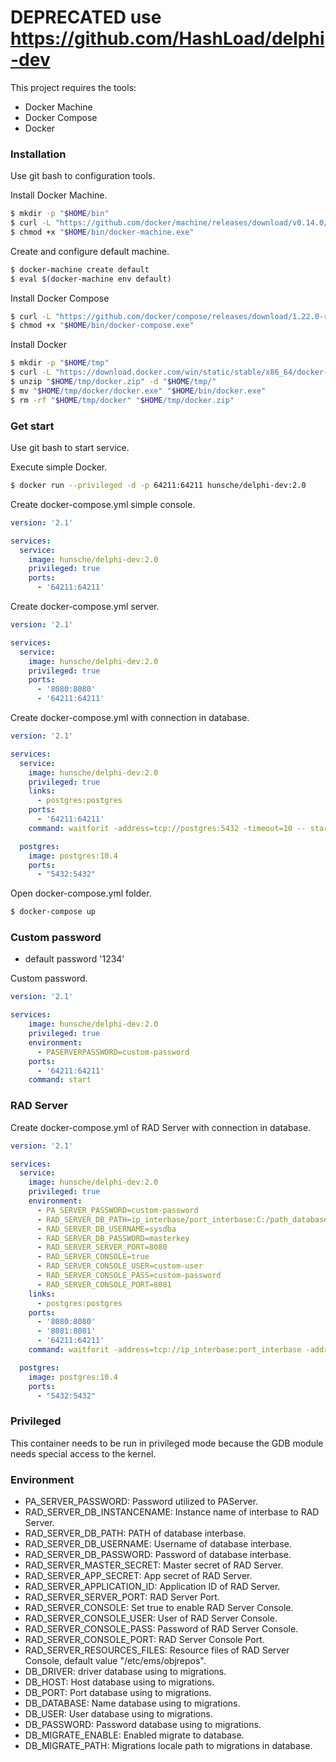 # DEPRECATED use https://github.com/HashLoad/delphi-dev

This project requires the tools:
  
  - Docker Machine
  - Docker Compose
  - Docker

### Installation

Use git bash to configuration tools.

Install Docker Machine.

```sh
$ mkdir -p "$HOME/bin"
$ curl -L "https://github.com/docker/machine/releases/download/v0.14.0//docker-machine-Windows-x86_64.exe" > "$HOME/bin/docker-machine.exe"
$ chmod +x "$HOME/bin/docker-machine.exe"
```

Create and configure default machine.

```sh
$ docker-machine create default
$ eval $(docker-machine env default)
```

Install Docker Compose

```sh
$ curl -L "https://github.com/docker/compose/releases/download/1.22.0-rc1/docker-compose-Windows-x86_64.exe" > "$HOME/bin/docker-compose.exe"
$ chmod +x "$HOME/bin/docker-compose.exe"
```

Install Docker

```sh
$ mkdir -p "$HOME/tmp"
$ curl -L "https://download.docker.com/win/static/stable/x86_64/docker-17.09.0-ce.zip" > "$HOME/tmp/docker.zip"
$ unzip "$HOME/tmp/docker.zip" -d "$HOME/tmp/"
$ mv "$HOME/tmp/docker/docker.exe" "$HOME/bin/docker.exe"
$ rm -rf "$HOME/tmp/docker" "$HOME/tmp/docker.zip"
```

### Get start

Use git bash to start service.

Execute simple Docker.

```sh
$ docker run --privileged -d -p 64211:64211 hunsche/delphi-dev:2.0
```

Create docker-compose.yml simple console.

```yml
version: '2.1'

services:
  service:
    image: hunsche/delphi-dev:2.0
    privileged: true
    ports:
      - '64211:64211'
```

Create docker-compose.yml server.

```yml
version: '2.1'

services:
  service:
    image: hunsche/delphi-dev:2.0
    privileged: true
    ports:
      - '8080:8080'
      - '64211:64211'
```

Create docker-compose.yml with connection in database.

```yml
version: '2.1'

services:
  service:
    image: hunsche/delphi-dev:2.0
    privileged: true
    links:
      - postgres:postgres
    ports:
      - '64211:64211'
    command: waitforit -address=tcp://postgres:5432 -timeout=10 -- start

  postgres:
    image: postgres:10.4
    ports:
      - "5432:5432"
```

Open docker-compose.yml folder.

```sh
$ docker-compose up
```

### Custom password

  - default password '1234'

Custom password.

```yml
version: '2.1'

services:
    image: hunsche/delphi-dev:2.0
    privileged: true
    environment:
      - PASERVERPASSWORD=custom-password
    ports:
      - '64211:64211'
    command: start
```

### RAD Server 

Create docker-compose.yml of RAD Server with connection in database. 

```yml
version: '2.1'

services:
  service:
    image: hunsche/delphi-dev:2.0 
    privileged: true
    environment: 
      - PA_SERVER_PASSWORD=custom-password
      - RAD_SERVER_DB_PATH=ip_interbase/port_interbase:C:/path_database/emsserver.ib
      - RAD_SERVER_DB_USERNAME=sysdba
      - RAD_SERVER_DB_PASSWORD=masterkey
      - RAD_SERVER_SERVER_PORT=8080
      - RAD_SERVER_CONSOLE=true
      - RAD_SERVER_CONSOLE_USER=custom-user
      - RAD_SERVER_CONSOLE_PASS=custom-password
      - RAD_SERVER_CONSOLE_PORT=8081
    links:
      - postgres:postgres
    ports:
      - '8080:8080'
      - '8081:8081'
      - '64211:64211'
    command: waitforit -address=tcp://ip_interbase:port_interbase -address=tcp://postgres:5432 -timeout=10 -- start

  postgres:
    image: postgres:10.4
    ports:
      - "5432:5432"
```


### Privileged 

This container needs to be run in privileged mode because the GDB module needs special access to the kernel.

### Environment

  - PA_SERVER_PASSWORD: Password utilized to PAServer.
  - RAD_SERVER_DB_INSTANCENAME: Instance name of interbase to RAD Server.
  - RAD_SERVER_DB_PATH: PATH of database interbase.
  - RAD_SERVER_DB_USERNAME: Username of database interbase.
  - RAD_SERVER_DB_PASSWORD: Password of database interbase.
  - RAD_SERVER_MASTER_SECRET: Master secret of RAD Server.
  - RAD_SERVER_APP_SECRET: App secret of RAD Server.
  - RAD_SERVER_APPLICATION_ID: Application ID of RAD Server.
  - RAD_SERVER_SERVER_PORT: RAD Server Port.
  - RAD_SERVER_CONSOLE: Set true to enable RAD Server Console.
  - RAD_SERVER_CONSOLE_USER: User of RAD Server Console.
  - RAD_SERVER_CONSOLE_PASS: Password of RAD Server Console.
  - RAD_SERVER_CONSOLE_PORT: RAD Server Console Port.
  - RAD_SERVER_RESOURCES_FILES: Resource files of RAD Server Console, default value "/etc/ems/objrepos".
  - DB_DRIVER: driver database using to migrations.
  - DB_HOST: Host database using to migrations.
  - DB_PORT: Port database using to migrations.
  - DB_DATABASE: Name database using to migrations.
  - DB_USER: User database using to migrations.
  - DB_PASSWORD: Password database using to migrations.
  - DB_MIGRATE_ENABLE: Enabled migrate to database.
  - DB_MIGRATE_PATH: Migrations locale path to migrations in database.
